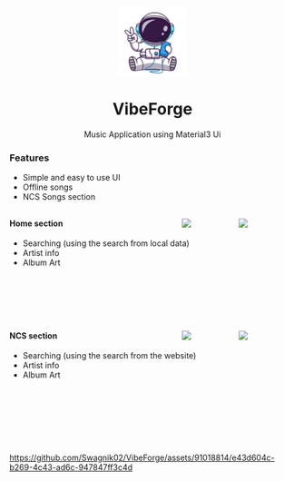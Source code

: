 <div align="center">
<img src="/assets/images/app_logo.png" width="120"/>
<br>

# VibeForge
Music Application using Material3 Ui
</div>

### Features

-   Simple and easy to use UI
-   Offline songs
-   NCS Songs section

## 

<p float="left">
        <img src="https://github.com/Swagnik02/VibeForge/assets/91018814/6333e912-2d04-4451-9523-59e1bd88f1d4" align="right" width="100px"/>
        <img src="https://github.com/Swagnik02/VibeForge/assets/91018814/164908d6-1d92-40ea-89c0-cfcafebbd550" align="right" width="100px"/>
</p>

#### Home section

-   Searching (using the search from local data)
-   Artist info
-   Album Art
      
<br clear="left"/>

<br/>
<br/>
<br/>

## 

<p float="left">
        <img src="https://github.com/Swagnik02/VibeForge/assets/91018814/91de665d-87b7-426b-990f-ee90453e0198" align="right" width="100px"/>
        <img src="https://github.com/Swagnik02/VibeForge/assets/91018814/86d4f032-07a5-46c9-91b1-5d96df0d4010" align="right" width="100px"/>
</p>

#### NCS section

-   Searching (using the search from the website)
-   Artist info
-   Album Art
      
<br clear="left"/>
<br>
<br/>
<br/>
<br/>

## 
https://github.com/Swagnik02/VibeForge/assets/91018814/e43d604c-b269-4c43-ad6c-947847ff3c4d

